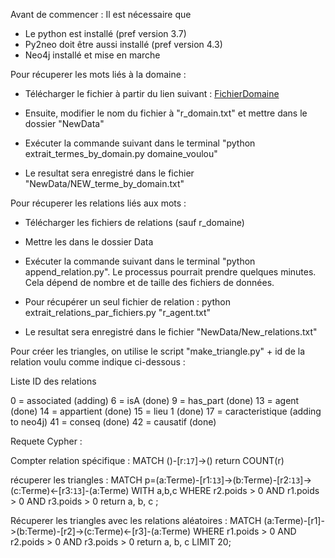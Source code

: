 Avant de commencer : 
Il est nécessaire que 
- Le python est installé (pref version 3.7)
- Py2neo doit être aussi installé (pref version 4.3)
- Neo4j installé et mise en marche


Pour récuperer les mots liés à la domaine : 

- Télécharger le fichier à partir du lien suivant : [FichierDomaine](http://www.jeuxdemots.org/JDM-LEXICALNET-FR/01212020-LEXICALNET-JEUXDEMOTS-R3.txt)

- Ensuite, modifier le nom du fichier à "r_domain.txt" et mettre dans le dossier "NewData"

- Exécuter la commande suivant dans le terminal "python extrait_termes_by_domain.py domaine_voulou" 

- Le resultat sera enregistré dans le fichier "NewData/NEW_terme_by_domain.txt"

Pour récuperer les relations liés aux mots : 

- Télécharger les fichiers de relations (sauf r_domaine)

- Mettre les dans le dossier Data 

- Exécuter la commande suivant dans le terminal "python append_relation.py". Le processus pourrait prendre quelques minutes. Cela dépend de nombre et de taille des fichiers de données. 

- Pour récupérer un seul fichier de relation : python extrait_relations_par_fichiers.py "r_agent.txt" 

- Le resultat sera enregistré dans le fichier "NewData/New_relations.txt"

Pour créer les triangles, on utilise le script "make_triangle.py" + id de la relation voulu comme indique ci-dessous : 

Liste ID des relations 

0 = associated (adding)
6 = isA (done)
9 = has_part (done)
13 = agent (done)
14 = appartient (done)
15 = lieu 1 (done)
17 = caracteristique (adding to neo4j)
41 = conseq (done)
42 = causatif (done)

Requete Cypher :

Compter relation spécifique :
MATCH ()-[r:`17`]->() return COUNT(r)

récuperer les triangles :
MATCH p=(a:Terme)-[r1:`13`]->(b:Terme)-[r2:`13`]->(c:Terme)<-[r3:`13`]-(a:Terme) WITH a,b,c WHERE r2.poids > 0 AND r1.poids > 0 AND r3.poids > 0  return a, b, c ;

Récuperer les triangles avec les relations aléatoires :
MATCH (a:Terme)-[r1]->(b:Terme)-[r2]->(c:Terme)<-[r3]-(a:Terme) WHERE r1.poids > 0 AND r2.poids > 0  AND r3.poids > 0 return a, b, c LIMIT 20;